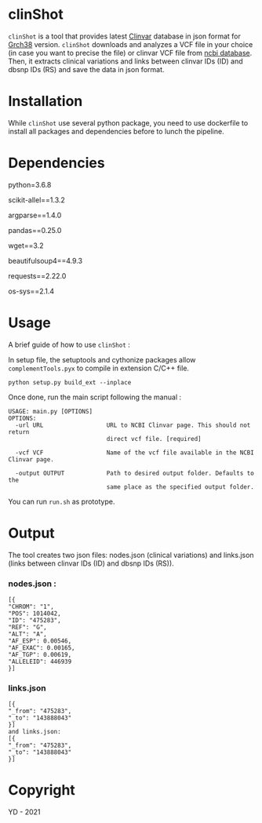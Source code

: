 # clinShot

`clinShot` is a tool that provides latest [Clinvar](https://www.ncbi.nlm.nih.gov/clinvar/) database in json format for [Grch38](https://www.ncbi.nlm.nih.gov/assembly/GCF_000001405.26/) version. 
`clinShot` downloads and analyzes a VCF file in your choice (in case you want to precise the file) or clinvar VCF file from [ncbi database](https://ftp.ncbi.nlm.nih.gov/pub/clinvar/vcf_GRCh38/). Then, it extracts clinical variations and links between clinvar IDs (ID) and dbsnp IDs (RS) and save the data in json format.

# Installation
While `clinShot` use several python package, you need to use dockerfile to install all packages and dependencies before to lunch the pipeline.

# Dependencies
python=3.6.8

scikit-allel==1.3.2

argparse==1.4.0

pandas==0.25.0

wget==3.2

beautifulsoup4==4.9.3

requests==2.22.0

os-sys==2.1.4

# Usage 
A brief guide of how to use `clinShot` :

In setup file, the setuptools and cythonize packages allow `complementTools.pyx` to compile in extension C/C++ file. 

```
python setup.py build_ext --inplace
```

Once done, run the main script following the manual :

```
USAGE: main.py [OPTIONS]
OPTIONS:
  -url URL                  URL to NCBI Clinvar page. This should not return
                            direct vcf file. [required] 
                            
  -vcf VCF                  Name of the vcf file available in the NCBI Clinvar page.
  
  -output OUTPUT            Path to desired output folder. Defaults to the
                            same place as the specified output folder.

```
You can run `run.sh` as prototype.

# Output
The tool creates two json files: nodes.json (clinical variations) and links.json (links between clinvar IDs (ID) and dbsnp IDs (RS)).
### nodes.json :
```
[{
"CHROM": "1",
"POS": 1014042,
"ID": "475283",
"REF": "G",
"ALT": "A",
"AF_ESP": 0.00546,
"AF_EXAC": 0.00165,
"AF_TGP": 0.00619,
"ALLELEID": 446939
}]
```
### links.json
```
[{
"_from": "475283",
"_to": "143888043"
}]
and links.json:
[{
"_from": "475283",
"_to": "143888043"
}]
```

# Copyright
YD - 2021
